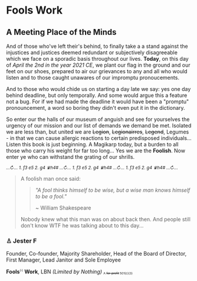 # Fools Work

## A Meeting Place of the Minds

And of those who've left their's behind, to finally take a a stand against the injustices and justices deemed redundant or subjectively disagreeable which we face on a sporadic basis throughout our lives. __Today__, on this day of _April the 2nd in the year 2021 CE_, we plant our flag in the ground and our feet on our shoes, prepared to air our grievances to any and all who would listen and to those caught unawares of our impromptu pronoucements.

And to those who would chide us on starting a day late we say: yes one day behind deadline, but only temporally. And some would argue this a feature not a bug. For if we had made the deadline it would have been a "promptu" pronouncement, a word so boring they didn't even put it in the dictionary.

So enter our the halls of our museum of anguish and see for yourselves the urgency of our mission and our list of demands we demand be met. Isolated we are less than, but united  we are ~~Legion~~, ~~Legionairres~~, ~~Legend~~, Legumes - in that we can cause allergic reactions to certain predisposed individuals... Listen this book is just beginning. A Magikarp today, but a burden to all those who carry his weight for far too long... Yes we are the __Foolish__. Now enter ye who can withstand the grating of our shrills.

_<sub>...↻... 1. f3 e5 2. g4 ♛h4# ...↻... 1. f3 e5 2. g4 ♛h4# ...↻... 1. f3 e5 2. g4 ♛h4# ...↻...</sub>_
> A foolish man once said:
>
>> _"A fool thinks himself to be wise,
>> but a wise man knows himself to be a fool."_
>>
>> ~ William Shakespeare
>
> Nobody knew what this man was on about back then. And people still don't know WTF he was talking about to this day...

### ♙ Jester F

Founder, Co-founder, Majority Shareholder, Head of the Board of Director, First Manager, Lead Janitor and Sole Employee

__Fools__<sup><sub><sup>(</sup>'<sup>)</sup></sub></sup></sup> __Work__, LBN _(Limited by Nothing)_ <sub><sup><sub>A ~~for-profit~~ 501(c)(3)</sub></sup></sub>

